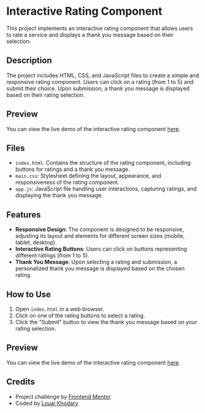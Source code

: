 # Interactive Rating Component

This project implements an interactive rating component that allows users to rate a service and displays a thank you message based on their selection.

## Description

The project includes HTML, CSS, and JavaScript files to create a simple and responsive rating component. Users can click on a rating (from 1 to 5) and submit their choice. Upon submission, a thank you message is displayed based on their rating selection.

## Preview

You can view the live demo of the interactive rating component [here](https://interactive-rating-component-mentor.netlify.app/).

## Files

- `index.html`: Contains the structure of the rating component, including buttons for ratings and a thank you message.
- `main.css`: Stylesheet defining the layout, appearance, and responsiveness of the rating component.
- `app.js`: JavaScript file handling user interactions, capturing ratings, and displaying the thank you message.

## Features

- **Responsive Design**: The component is designed to be responsive, adjusting its layout and elements for different screen sizes (mobile, tablet, desktop).
- **Interactive Rating Buttons**: Users can click on buttons representing different ratings (from 1 to 5).
- **Thank You Message**: Upon selecting a rating and submission, a personalized thank you message is displayed based on the chosen rating.

## How to Use

1. Open `index.html` in a web browser.
2. Click on one of the rating buttons to select a rating.
3. Click the "Submit" button to view the thank you message based on your rating selection.

## Preview

You can view the live demo of the interactive rating component [here](https://interactive-rating-component-mentor.netlify.app/).


## Credits

- Project challenge by [Frontend Mentor](https://www.frontendmentor.io/challenges/interactive-rating-component-koxpeBUmI/hub)
- Coded by [Louai Khodary](#)
